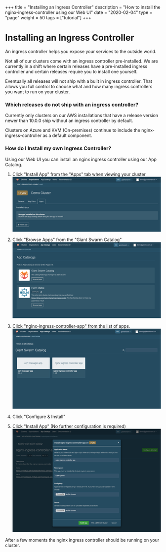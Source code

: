 +++
title = "Installing an Ingress Controller"
description = "How to install the nginx-ingress-controller using our Web UI"
date = "2020-02-04"
type = "page"
weight = 50
tags = ["tutorial"]
+++


# Installing an Ingress Controller

An ingress controller helps you expose your services to the outside world.

Not all of our clusters come with an ingress controller pre-installed. We are
currently in a shift where certain releases have a pre-installed ingress controller
and certain releases require you to install one yourself.

Eventually all releases will not ship with a built in ingress controller. That
allows you full control to choose what and how many ingress controllers you
want to run on your cluster.

### Which releases do not ship with an ingress controller?

Currently only clusters on our AWS installations that have a release version
newer than 10.0.0 ship without an ingress controller by default.

Clusters on Azure and KVM (On-premises) continue to include the nginx-ingress-controller
as a default component.

### How do I Install my own Ingress Controller?

Using our Web UI you can install an nginx ingress controller using our App Catalog.

1. Click "Install App" from the "Apps" tab when viewing your cluster
  ![Cluster detail screen showing install app button](cluster-detail.png)

2. Click "Browse Apps" from the "Giant Swarm Catalog"
  ![List of app catalogs including the Giant Swarm Catalog](catalog-list.png)

3. Click "nginx-ingress-controller-app" from the list of apps.
  ![List of apps in the Giant Swarm Catalog](app-list.png)

4. Click "Configure & Install"

5. Click "Install App" (No further configuration is required)
  ![App installation modal](install-app-modal.png)

After a few moments the nginx ingress controller should be running on your cluster.
